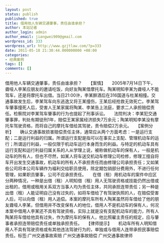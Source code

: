 ```yaml
---
layout: post
status: publish
published: true
title: 借用他人车辆交通肇事，责任由谁承担？
author: 本站记者
author_login: admin
author_email: jiangwei909@gmail.com
wordpress_id: 333
wordpress_url: http://www.gzjtlaw.com/?p=333
date: 2011-05-18 21:30:44.000000000 +08:00
categories:
- 经典案例
tags: []
comments: []
---
```

借用他人车辆交通肇事，责任由谁承担？　　【案情】　　2005年7月14日下午，聋哑人李某应朋友的邀请吃饭，向好友陶某借摩托车。陶某明知李某为聋哑人不能驾车，还是将摩托车出借。当日21:00许，李某醉酒后在316国道与杜某相撞。交通事故发生后，李某驾车向东逃逸又将王某撞伤，王某后经抢救无效死亡。李某驾车肇事撞死人后，受害人王某家属将陶某、李某告上法庭，要求二人承担赔偿责任。检察院对李某驾车肇事的行为也提起了刑事诉讼。　　法院判决：李某犯交通肇事罪，判处有期徒刑1年，赔偿王某家属经济损失7万余元；陶某明知李某没有摩托车驾驶资格，而将自己的摩托车借给其驾驶，责令赔偿2万余元。　　【案例分析】　　确认交通事故损害赔偿责任主体，通常应从两个方面考虑：一是运行支配；二是运行利益的归属。所谓运行支配是指可以在事实上支配、管理机动车的运行；所谓运行利益，一般仅限于机动车运行本身而生的利益。与特定的机动车具有运行支配和运行利益归属关系的人从学理上说，被称做机动车的保有人，一般是机动车的所有人，但也不尽然，如某人将车送交机动车修理公司检修，修理工擅自将车开出发生交通事故，机动车的所有人不承担责任而由修理公司承担责任；又如某些公司将本公司车辆作为福利交给职员使用，除定期包销部分费用外，不进行任何管理，如果职员肇事，公司不应承担责任。　　在借（租）用机动车的案件中应区分两种情况，一种是出借（租）人明知借（租）用人无驾驶资格或技能仍然出借或出租的，借用或租用关系双方当事人均为责任主体，共同承担连带责任；另一种是出借（租）人能证明自己没有过失的，如将车借给了有驾驶执照的人，在赔偿受害人后，可以向借（租）用人追偿。本案的摩托车所有人陶某虽然将车借给了他的朋友聋哑人李某，但借用并不改变保有人的地位，借用人不是机动车的保有人，何况本案中借用人李某还不具有驾驶资格，实际上就是没有支配机动车的能力，所有人陶某将车借给他具有过失，作为摩托车的保有人，他比照雇主责任的规定，应与肇事者承担连带赔偿责任或单独承担责任。　　【律师提示】　　机动车所有人明知借用人不具有驾驶资格或有其他违法驾驶行为的，单独或与借用人连带承担民事赔偿责任。标签:广州交通事故索赔 广州交通事故赔偿 广州交通事故律师
